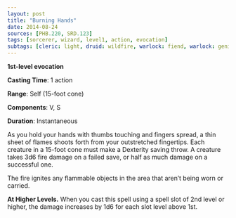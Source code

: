 ```yaml
---
layout: post
title: "Burning Hands"
date: 2014-08-24
sources: [PHB.220, SRD.123]
tags: [sorcerer, wizard, level1, action, evocation]
subtags: [cleric: light, druid: wildfire, warlock: fiend, warlock: genie-efreeti, damage: fire]
---
```


**1st-level evocation**

**Casting Time**: 1 action

**Range**: Self (15-foot cone)

**Components**: V, S

**Duration**: Instantaneous

As you hold your hands with thumbs touching and fingers spread, a thin sheet of flames shoots forth from your outstretched fingertips. Each creature in a 15-foot cone must make a Dexterity saving throw. A creature takes 3d6 fire damage on a failed save, or half as much damage on a successful one.

The fire ignites any flammable objects in the area that aren’t being worn or carried.

**At Higher Levels.** When you cast this spell using a spell slot of 2nd level or higher, the damage increases by 1d6 for each slot level above 1st.
